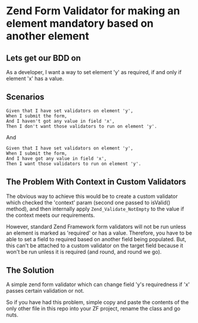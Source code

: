 Zend Form Validator for making an element mandatory based on another element
======================

Lets get our BDD on
------
As a developer, I want a way to set element 'y' as required, if and only if element 'x' has a value.

Scenarios
------
    Given that I have set validators on element 'y', 
    When I submit the form, 
    And I haven't got any value in field 'x', 
    Then I don't want those validators to run on element 'y'.

And

    Given that I have set validators on element 'y', 
    When I submit the form, 
    And I have got any value in field 'x', 
    Then I want those validators to run on element 'y'.

The Problem With Context in Custom Validators
------
The obvious way to achieve this would be to create a custom validator which checked the 'context' 
param (second one passed to isValid() method), and then internally apply `Zend_Validate_NotEmpty` 
to the value if the context meets our requirements.

However, standard Zend Framework form validators will not be run unless an element is marked as 'required' or has a value. 
Therefore, you have to be able to set a field to required based on another field being populated. 
But, this can't be attached to a custom validator on the target field because it won't be run unless it is required (and round, and round we go).

The Solution
------
A simple zend form validator which can change field 'y's requiredness if 'x' passes certain validation or not.

So if you have had this problem, simple copy and paste the contents of the only other file in this repo into your ZF project, rename the class and go nuts.
